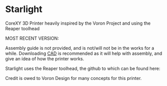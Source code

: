 # Starlight
CoreXY 3D Printer heavily inspired by the Voron Project and using the Reaper toolhead

MOST RECENT VERSION: 

Assembly guide is not provided, and is not/will not be in the works for a while. Downloading [CAD](https://cad.onshape.com/documents/85d66681291337fe1f04635d/w/bd47415af876ad901f3c4104/e/a603aa6132ba45322da30326) is recommended as it will help with assembly, and give an idea of how the printer works.

Starlight uses the Reaper toolhead, the github to which can be found here:

Credit is owed to Voron Design for many concepts for this printer.
